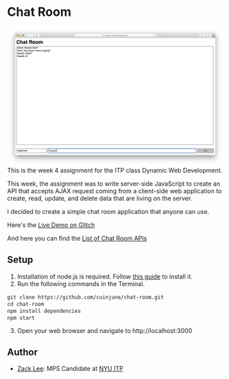 # Chat Room
<img src="screenshot.png" alt="Screenshot" width="1000"/>
This is the week 4 assignment for the ITP class Dynamic Web Development.<br />

This week, the assignment was to write server-side JavaScript to create an API that accepts AJAX request coming from a client-side web application to create, read, update, and delete data that are living on the server.

I decided to create a simple chat room application that anyone can use.

Here's the [Live Demo on Glitch](https://cuinjune-chat-room.glitch.me/)

And here you can find the [List of Chat Room APIs](API.md)

## Setup
1. Installation of node.js is required. Follow [this guide](https://github.com/itp-dwd/2020-spring/blob/master/guides/installing-nodejs.md) to install it.
2. Run the following commands in the Terminal.
```
git clone https://github.com/cuinjune/chat-room.git
cd chat-room
npm install dependencies
npm start
```
3. Open your web browser and navigate to http://localhost:3000

## Author
* [Zack Lee](https://www.cuinjune.com/about): MPS Candidate at [NYU ITP](https://itp.nyu.edu)
